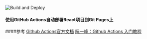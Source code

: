 ![Build and Deploy](https://github.com/huahua0406/react-deploy-demo/workflows/Build%20and%20Deploy/badge.svg)

#### 使用GitHub Actions自动部署React项目到Git Pages上







####参考
[Github Actions官方文档](https://help.github.com/en/actions)
[阮一峰：Github Actions 入门教程](http://www.ruanyifeng.com/blog/2019/09/getting-started-with-github-actions.html)
